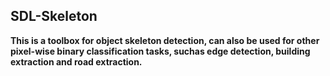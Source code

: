 ## SDL-Skeleton

**This is a toolbox for object skeleton detection, can also be used for other pixel-wise binary classification tasks, suchas edge detection, building extraction and road extraction.**
